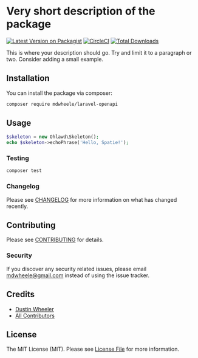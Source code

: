 # Very short description of the package

[![Latest Version on Packagist](https://img.shields.io/packagist/v/mdwheele/laravel-openapi.svg?style=flat-square)](https://packagist.org/packages/mdwheele/laravel-openapi)
[![CircleCI](https://circleci.com/gh/mdwheele/laravel-openapi.svg?style=svg)](https://circleci.com/gh/mdwheele/laravel-openapi)
[![Total Downloads](https://img.shields.io/packagist/dt/mdwheele/laravel-openapi.svg?style=flat-square)](https://packagist.org/packages/mdwheele/laravel-openapi)


This is where your description should go. Try and limit it to a paragraph or two. Consider adding a small example.

## Installation

You can install the package via composer:

```bash
composer require mdwheele/laravel-openapi
```

## Usage

``` php
$skeleton = new Ohlawd\Skeleton();
echo $skeleton->echoPhrase('Hello, Spatie!');
```

### Testing

``` bash
composer test
```

### Changelog

Please see [CHANGELOG](CHANGELOG.md) for more information on what has changed recently.

## Contributing

Please see [CONTRIBUTING](CONTRIBUTING.md) for details.

### Security

If you discover any security related issues, please email mdwheele@gmail.com instead of using the issue tracker.

## Credits

- [Dustin Wheeler](https://github.com/mdwheele)
- [All Contributors](../../contributors)

## License

The MIT License (MIT). Please see [License File](LICENSE.md) for more information.
